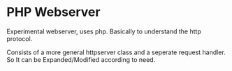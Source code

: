 # PHP Webserver

Experimental webserver, uses php. Basically to understand the http protocol.

Consists of a more general httpserver class and a seperate request handler. So It can be Expanded/Modified according to need.
